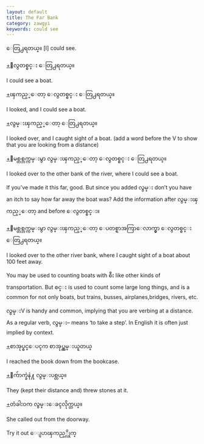 ```yaml
---
layout: default
title: The Far Bank
category: zawgyi
keywords: could see
---
```


<p><span class='zawgyi'>ေတြ႕ရတယ္။</span> [I] could see.</p>

<p class="hide-trigger"><a href='#'>+</a><span class='zawgyi'>ေလွတစ္စင္း ေတြ႕ရတယ္။</span></p>
<p class='hide-this'>I could see a boat.</p>

<p class="hide-trigger"><a href='#'>+</a><span class='zawgyi'>ၾကည့္ေတာ့ ေလွတစ္စင္း ေတြ႕ရတယ္။</span></p>
<p class='hide-this'>I looked, and I could see a boat.</p>

<p class="hide-trigger"><a href='#'>+</a><span class='zawgyi'>လွမ္းၾကည့္ေတာ့ ေတြ႕ရတယ္။</span></p>
<p class='hide-this'>I looked over, and I caught sight of a boat. (add a word before the V to show that you are looking from a distance)</p>

<p class="hide-trigger"><a href='#'>+</a><span class='zawgyi'>ျမစ္တစ္ဘက္ကမ္းမွာ လွမ္းၾကည့္ေတာ့ ေလွတစ္စင္း ေတြ႕ရတယ္။</span></p>
<p class='hide-this'>I looked over to the other bank of the river, where I could see a boat.</p>

<p>If you’ve made it this far, good. But since you added <span class='zawgyi'>လွမ္း</span> don’t you have an itch to say how far away the boat was? Add the information after <span class='mm3'>လွမ္းၾကည့္ေတာ့</span> and before <span class='mm3'>ေလွတစ္စင္း။</span></p>
<p class="hide-trigger"><a href='#'>+</a><span class='zawgyi'>ျမစ္တစ္ဘက္ကမ္းမွာ လွမ္းၾကည့္ေတာ့ ေပတစ္ရာအကြာေလာက္မွာ ေလွတစ္စင္း ေတြ႕ရတယ္။</span></p>
<p class='hide-this'>I looked over to the other river bank, where I caught sight of a boat about 100 feet away.</p>

<p>You may be used to counting boats with <span class='zawgyi'>စီး</span> like other kinds of transportation. But <span class='mm3'>စင္း</span> is used to count some large long things, and is a common for not only boats, but trains, busses, airplanes,bridges, rivers, etc.</p>
<p><span class='zawgyi'>လွမ္း</span>V is handy and common, implying that you are verbing at a distance. As a regular verb, <span class='mm3'>လွမ္း</span>– means ‘to take a step’. In English it is often just implied by context.</p>
<p class="hide-trigger"><a href='#'>+</a><span class='zawgyi'>စာအုပ္စင္ေပၚက စာအုပ္လွမ္းယူတယ္</span></p>
<p class='hide-this'>I reached the book down from the bookcase.</p>

<p class="hide-trigger"><a href='#'>+</a><span class='zawgyi'>ေက်ာက္ခဲနဲ႔ လွမ္းပစ္တယ္။</span></p>
<p class='hide-this'>They (kept their distance and) threw stones at it.</p>

<p class="hide-trigger"><a href='#'>+</a><span class='zawgyi'>တံခါးဝက လွမ္းေခၚလိုက္တယ္။</span>  </p>
<p class='hide-this'>She called out from the doorway.</p>

<p>Try it out <span class='zawgyi'>ေျပာၾကည့္လိုက္</span></p>
